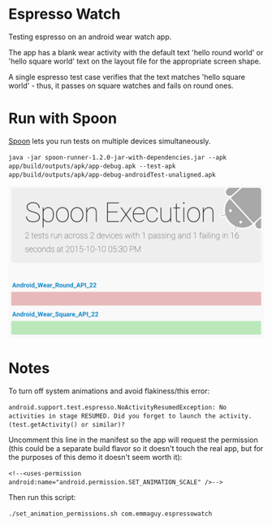 Espresso Watch
==============

Testing espresso on an android wear watch app.

The app has a blank wear activity with the default text 'hello round world' or 'hello square world' text on the layout file for the appropriate screen shape.

A single espresso test case verifies that the text matches 'hello square world' - thus, it passes on square watches and fails on round ones.

# Run with Spoon

[Spoon](http://square.github.io/spoon/) lets you run tests on multiple devices simultaneously.

`java -jar spoon-runner-1.2.0-jar-with-dependencies.jar --apk app/build/outputs/apk/app-debug.apk --test-apk app/build/outputs/apk/app-debug-androidTest-unaligned.apk`

![spoon screenshot](spoon-execution.png)

# Notes

To turn off system animations and avoid flakiness/this error:

`android.support.test.espresso.NoActivityResumedException: No activities in stage RESUMED. Did you forget to launch the activity. (test.getActivity() or similar)?`

Uncomment this line in the manifest so the app will request the permission (this could be a separate build flavor so it doesn't touch the real app, but for the purposes of this demo it doesn't seem worth it):

`<!--<uses-permission android:name="android.permission.SET_ANIMATION_SCALE" />-->`

Then run this script:

`./set_animation_permissions.sh com.emmaguy.espressowatch`